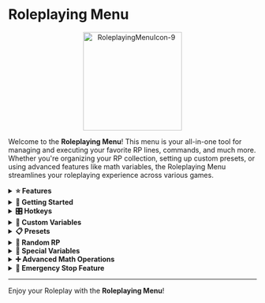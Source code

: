 # Roleplaying Menu

<div align="center">
  <img src="https://github.com/user-attachments/assets/44cb794e-dfe4-40b6-ae84-817a517e2fd3" alt="RoleplayingMenuIcon-9" width="200">
</div>



Welcome to the **Roleplaying Menu**! This menu is your all-in-one tool for managing and executing your favorite RP lines, commands, and much more. Whether you're organizing your RP collection, setting up custom presets, or using advanced features like math variables, the Roleplaying Menu streamlines your roleplaying experience across various games.

<details>
  <summary><strong>⭐ Features</strong></summary>
  
  The Roleplaying Menu offers a comprehensive set of features designed to enhance your roleplaying sessions:
  
  - **Manage Your Roleplay Collection**
    - **Add**, **Edit**, or **Delete** Roleplay lines or Categories with ease.
    - **Search**: Quickly locate any RP line or category using the search bar.
    - **Display Settings**: Customize the transparency and size of the app to fit your preferences.
    - Organize your entire Roleplay collection effortlessly.
  
  - **Random Playback**
    - Engage in single or consecutive random category RP line playback for a fresh experience every time.
  
  - **Custom Presets**
    - Create and save presets to run specific RP lines or random categories in sequence.
    - Modify your RP library within presets, adding, editing, or deleting RP lines as needed.
  
  - **Testing Mode**
    - Preview how RP lines will be sent without actually sending them to the target application.
    - View RP lines in a separate testing window before use, ensuring accuracy.
  
  - **Special Variables**
    - Use special variables like `{TodaysDate}`, `{RandomNumber}`, or `{FormatNumbers}` to dynamically insert information or perform calculations within your RP lines.
    - Include **List Variables** that provide dropdown choices for easy selection during RP execution.
  
  - **Advanced Math Operations**
    - Perform calculations directly within your RP lines, using symbols like `+`, `-`, `*`, `/`, and `%`.
    - Save and reuse calculation results for more complex scripts.
   
    ![MainExample01](https://github.com/user-attachments/assets/e72d3712-da10-4a28-b9f9-4836523ebe70)

</details>

<details>
  <summary><strong>🚀 Getting Started</strong></summary>
  
  Here's a quick guide to get you started:
  
  1. **Download & Run**
     - **Option A**: Download and launch `RoleplayingMenu.AHK`. This requires AutoHotKey v1.1 if you do not have it already.
     - **Option B**: If you prefer not to use AutoHotKey, you can run `RoleplayingMenu.exe` found in the OPTIONAL folder. This executable offers the same experience tailored without AutoHotKey.
  
  2. **Accessing the Menu**
     - Launch the application and press `F5` to toggle the Roleplaying Menu open or closed.
  
  3. **Setting Up Your RP Lines**
     - Select 'Edit RP' to customize the Roleplay categories and lines to your own.
     - A file named `RPLines.txt` will be automatically created on your first run. This file stores your RP lines and categories and is stored next to your AHK file.
</details>

<details>
  <summary><strong>🎛️ Hotkeys </strong></summary>
  
  Navigate the Roleplaying Menu with these hotkeys:
  
  - `F5`: **Open the Main Roleplaying Menu**. Toggle the menu open or closed.
  - `SHIFT + F5`: **Toggle between Full Size and Compact size menus**.
  - `CTRL + F5`: **Open the Random RP Menu directly**.
  - `ALT + F5`: **Open the Preset Menu directly**.
  - `F11`: **Pause the script and any current typing**. Press again to resume.
  - `F12`: **Stop and completely close the Roleplay Menu script**.
</details>

<details>
  <summary><strong>🔧 Custom Variables</strong></summary>
  
  The **Custom Variables** feature allows you to create dynamic RP lines by enclosing any word or phrase in curly brackets `{}`. Each word or phrase inside the brackets becomes a custom variable. When the RP line is executed, a pop-up window will appear, prompting you to fill in the custom variables.
  
  **How Custom Variables Work**:
  
  1. **Defining Custom Variables**
     - Simply include a word or phrase inside curly brackets `{}` in your RP line. For example: `{BLS Kit Item}` or `{Raffle Ticket Amount}`.
  
  2. **Running RP Lines with Custom Variables**
     - When you run an RP line containing custom variables, a pop-up window will open, showing each custom variable with an input box. Once you fill in the boxes, the program will replace the variables with your input, and the completed line will be sent.
  
  3. **Multiple Custom Variables**
     - You can include multiple custom variables in a single RP line. The pop-up window will display input boxes for all variables, allowing you to fill them out all at once.
  
  **Example Usage**:
  
  - **Single Custom Variable**:  
    `/me pulls out a {BLS Kit Item} from the BLS kit.`  
    *When run, you'll be prompted to input the BLS Kit Item. For example, if you type "bandage," the final line will be `/me pulls out a bandage from the BLS kit.`*
  
  - **Multiple Custom Variables**:  
    `/me arrives at {Location}, looking for {Item}.`  
    *When run, you'll be prompted for both "Location" and "Item." If you input "the park" and "a bench," the final line will be `/me arrives at the park, looking for a bench.`*
</details>

<details>
  <summary><strong>📋 Presets</strong></summary>
  
  The **Presets** feature in the Roleplaying Menu allows you to create, save, and execute sequences of RP lines, providing structure and flexibility to your roleplaying sessions. Whether you want specific lines or random lines from selected categories, presets make it easy to streamline complex roleplay scenarios.
  
  **Using the Preset Menu**
  
  1. **Creating a New Preset**
     - Open the Preset Menu and select "Create New Preset." You can give your preset a name, select it, and add RP lines to run in sequence.
  
  2. **Adding RP Lines**
     - You can add RP lines in two ways:
       - **Specific Lines**: Select an RP line from your library by clicking "Add RP Line" and then "Select From Categories".
       - **Random Lines from Categories**: To add a random line from a category, select the category name instead of a line when adding. This will add `RandomFrom: [Category]` to your preset, selecting a random line from that category in the sequence.
  
  3. **Running a Preset**
     - To activate a preset, open the Preset Menu, select your desired preset, and click "Run Preset." This will execute each line in the sequence.
  
  **Example Usage**
  
  - **Single Preset Example**:
    - Create a preset named "Introduction" with specific lines such as `/me smiles warmly` and `Hello everyone!` You can also add a line like `RandomFrom: [Greetings]` to include a random greeting for added spontaneity.
  
  - **Complex Preset Example**:
    - Set up a preset called "Morning Routine," which includes lines like `RandomFrom: [Morning Greetings]`, `/me stretches and yawns`, and `Time for coffee!` This way, you can have a unique sequence for each use while maintaining a familiar routine.
  
  **Floating Preset Buttons**
  
  For quick access, create a **Floating Preset Button** by selecting the preset and clicking "Floating Preset Button" in the Preset Menu. This button can be moved around your screen, enabling you to run the preset at any moment with a simple click, without needing to reopen the Preset Menu.

Presets Example:
  ![PresetRPExample01](https://github.com/user-attachments/assets/7b8694fc-4a6d-4f31-908d-116d39f594cf)
  
Floating Preset Buttons Example:
  ![FloatingButtonExample01](https://github.com/user-attachments/assets/f500fa35-0bd8-49bd-a32e-97089c43eeb9)
</details>

<details>
  <summary><strong>🎲 Random RP</strong></summary>
  
  The **Random RP** feature allows you to dynamically engage with your roleplaying lines by selecting categories and running a random line from each in order. This keeps your interactions fresh and varied, adding spontaneity to each roleplaying session.
  
  **Using the Random RP Menu**
  
  1. **Opening the Random RP Menu**
     - Access the Random RP menu from the main interface to get started.
  
  2. **Selecting Categories**
     - In the Random RP menu, choose one or multiple categories. These categories contain your predefined RP lines.
  
  3. **Submitting Your Choices**
     - After selecting the categories, click "Submit." The program will then pull a random line from each selected category and run those lines in sequence.
  
  **Example Usage**
  
  - **Single Category**:
    - If you select a single category like "Greetings" and submit, it will choose a random RP line from the "Greetings" category and run it.
  
  - **Multiple Categories**:
    - If you select multiple categories such as "Greetings," "Introductions," and "Farewells" and submit, it will run a random line from each in order, adding variety to your interaction.
  
  Using the Random RP feature adds excitement and unpredictability to your roleplaying sessions, making each interaction feel unique and engaging.

  ![RandomRPExample01](https://github.com/user-attachments/assets/ba8e81c1-f13d-4ced-8cd9-8834d00e7156)
  



</details>

<details>
  <summary><strong>🔑 Special Variables</strong></summary>
  
  Use these **Special Variables** in your RP lines to dynamically insert specific information or perform calculations:
  
  1. `{TodaysDate}`
     - **Example**: `/me fills out the report with the date {TodaysDate}.`
     - **Result**: `/me fills out the report with the date September 10, 2024.`
  
  2. `{UTCDateTime}`
     - **Example**: `/me notes the time of the event as {UTCDateTime} UTC.`
     - **Result**: `/me notes the time of the event as 00:12 11/SEP.`
  
  3. `{NumberOfWeeksFromToday}`
     - **Example**: `/me schedules the follow-up meeting for {NumberOfWeeksFromToday} weeks from today.`
     - **Result**: `/me schedules the follow-up meeting for September 10, 2024.`
  
  4. `{RandomNumber}`
     - **Example**: `/me rolls a dice and gets a {RandomNumber}.`
     - **Result**: `/me rolls a dice and gets a 42.`
  
  5. `{DoNotEnter}`
     - Prevents the app from automatically pressing the Enter key after the RP line.
  
  6. `{SendInstantly}`
     - Sends the typing instantly, instead of typing out slowly.
  
  7. `{SkipChatOpen}`
     - Skips opening the chat before sending commands.
     - **Example**: `/cinemaaddqueue https://www.youtube.com/watch?v=Dt3riT2cH5U {SkipChatOpen}`
     - **Result**: `/cinemaaddqueue https://www.youtube.com/watch?v=Dt3riT2cH5U`
  
  8. `{Comment=}`
     - Allows you to add a comment that wonâ€™t be sent with the command.
     - **Example**: `{Comment=Arcadius Commercial} /cinemaaddqueue https://www.youtube.com/watch?v=Dt3riT2cH5U`
     - **Result**: `/cinemaaddqueue https://www.youtube.com/watch?v=Dt3riT2cH5U`
  
  9. `{FormatNumbers}`
     - Automatically adds commas as thousand separators to all numbers in the line.
     - **Example**: `The total cost is $3502253 {FormatNumbers}`
     - **Result**: `The total cost is $3,502,253`
  
  10. `{RoundNumbers}`
      - Automatically rounds all numbers in the line to the nearest whole number.
      - **Example**: `The total cost is $253.69 {RoundNumbers}`
      - **Result**: `The total cost is $254`
  
  11. `{Loop}`
      - **Example**: `Burger. {Loop} {DoNotEnter}`
      - **User Input**: `5`
      - **Result**: `Burger. Burger. Burger. Burger. Burger.`
      - **Note**: The `{Loop}` variable allows you to specify how many times a line should repeat.
  
  12. `{List: Option1, Option2(25), Option3}`
      - Creates a dropdown list of options with optional outputs in parentheses or a range.
      - **Example**: `/me chooses an option from the list: {List: LSC, LSPD, Bayview}.`
        - **Result**: `/me chooses an option from the list: LSC.`
      - **Example**: `/me chooses an option from the list: {List: LSC(25), LSPD(50), Bayview(75)}.`
        - **Result**: `/me chooses an option from the list: 25.`
      - **Example**: `/me selects a number from the range: {List: Number <1-10>}.`
        - **Result**: `/me selects a number from the range: 5.` *(A dropdown with numbers 1 through 10 is created.)*
      - **Notes**:
        - Use the `<start-end>` syntax to create a range-based dropdown (e.g., `<1-10>` or `<0.1-1>` for decimal ranges).
        - You can include optional outputs in parentheses for each item in the list.
        - Matching list variables will combine into one dropdown menu.
  
  13. `{Slider: Option1, Option2(25), Option3}`
      - Creates a dropdown slider of options with optional outputs in parentheses or a range.
      - **Example**: `/me chooses an option from the slider: {Slider: LSC, LSPD, Bayview}.`
        - **Result**: `/me chooses an option from the slider: LSC.`
      - **Example**: `/me chooses an option from the slider: {Slider: LSC(25), LSPD(50), Bayview(75)}.`
        - **Result**: `/me chooses an option from the slider: 25.`
      - **Example**: `/me selects a number from the range: {Slider: Number <1-10>}.`
        - **Result**: `/me selects a number from the range: 5.` *(A dropdown with numbers 1 through 10 is created.)*
      - **Notes**:
        - Use the `<start-end>` syntax to create a range-based dropdown (e.g., `<1-10>` or `<0.1-1>` for decimal ranges).
        - You can include optional outputs in parentheses for each item in the slider.
        - Matching slider variables will combine into one dropdown menu.
</details>

<details>
  <summary><strong>➕ Advanced Math Operations</strong></summary>
  
  **Advanced Math Operations** allow you to perform calculations directly within your RP lines. These operations follow basic mathematical rules and are processed in sequence from left to right. Custom and Special variables can be used inside of the math operations for on-the-fly inputs. 

Calculated results can be stored in placeholders such as {MathOutput1}, {MathOutput2}, and so forth, allowing you to reuse these values in other RP lines.
  
  **Supported Symbols**:
  - `+` (Addition)
  - `-` (Subtraction)
  - `*` or `x` (Multiplication)
  - `/` (Division)
  - `%` (Percentage)
  - `@` (Average)
  
  **Example Usage**:
  
  - **Basic Addition and Multiplication**:  
    `{{ {Number1} + {Number2} }}`  
    *If Number1 = 10 and Number2 = 5, the result will be 15.*
  
  - **Combined Operations**:  
    `{{ {Number1} * {Number2} + {Number3} / {Number4} }}`  
    *If Number1 = 2, Number2 = 10, Number3 = 20, and Number4 = 5, the result will be 8.*
  
  - **Sequence-Dependent Calculation**:  
    `{{ {Number1} + {Number2} - {Number3} / {Number4} }}`  
    *If Number1 = 10, Number2 = 5, Number3 = 10, and Number4 = 2, the result will be 12.5.*

  - **Using Placeholders**:  
    Store the result of a calculation in `{MathOutput1}` for later use:  
    `{{ {Number1} + {Number2} = {MathOutput1} }}`  
    *If Number1 = 10 and Number2 = 20, `{MathOutput1}` will store the result 30.*  
    You can then reuse `{MathOutput1}` in another line, such as:  
    `/me calculates the total as {MathOutput1}.`
</details>

<details>
  <summary><strong>🛑 Emergency Stop Feature</strong></summary>
  
  For quick control, several keys (`F1-F10`, `Windows`, `Alt`, `Tab`, `Backspace`, `Escape`, `Enter`) instantly halt ongoing RP line typing, ensuring you maintain full control.
</details>

---

Enjoy your Roleplay with the **Roleplaying Menu**!
